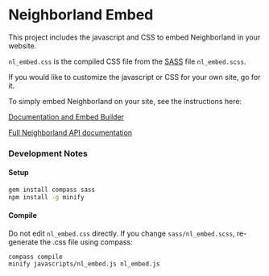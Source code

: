 # Neighborland Embed

This project includes the javascript and CSS to embed Neighborland in your website.

`nl_embed.css` is the compiled CSS file from the [SASS](http://sass-lang.com/) file `nl_embed.scss`.

If you would like to customize the javascript or CSS for your own site, go for it.

To simply embed Neighborland on your site, see the instructions here:

[Documentation and Embed Builder](https://neighborland.com/embed)

[Full Neighborland API documentation](https://neighborland.com/docs)

### Development Notes

#### Setup

```sh
gem install compass sass
npm install -g minify
```

#### Compile

Do not edit `nl_embed.css` directly. If you change `sass/nl_embed.scss`, re-generate the .css file using compass:

```
compass compile
minify javascripts/nl_embed.js nl_embed.js
```
